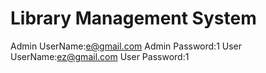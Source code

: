 #       Library Management System
Admin UserName:e@gmail.com
Admin Password:1
User UserName:ez@gmail.com
User Password:1
